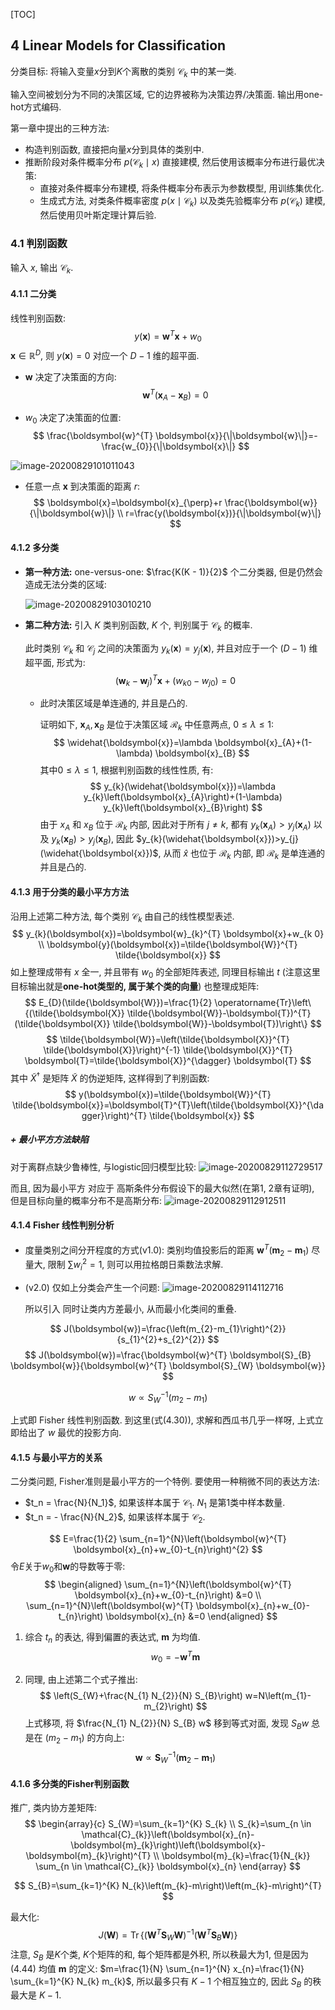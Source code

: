 [TOC]

## 4 Linear Models for Classification

分类目标: 将输入变量$x$分到$K$个离散的类别 $\mathcal{C}_k$ 中的某一类.

输入空间被划分为不同的决策区域, 它的边界被称为决策边界/决策面. 输出用one-hot方式编码.

第一章中提出的三种方法:

+ 构造判别函数, 直接把向量$x$分到具体的类别中.
+ 推断阶段对条件概率分布 $p(\mathcal{C}_k \mid x)$ 直接建模, 然后使用该概率分布进行最优决策:
  + 直接对条件概率分布建模, 将条件概率分布表示为参数模型, 用训练集优化.
  + 生成式方法, 对类条件概率密度 $p(x \mid \mathcal{C}_k)$ 以及类先验概率分布 $p(\mathcal{C}_k)$ 建模, 然后使用贝叶斯定理计算后验.



### 4.1 判别函数

输入 $x$, 输出 $\mathcal{C}_k$.

#### 4.1.1 二分类

线性判别函数:
$$
y(\boldsymbol{x})=\boldsymbol{w}^{T} \boldsymbol{x}+w_{0}
$$
$\boldsymbol{x} \in \mathbb{R}^D$, 则 $y(\boldsymbol{x}) = 0$ 对应一个 $D - 1$ 维的超平面.

+ $\boldsymbol{w}$ 决定了决策面的方向:
  $$
  \boldsymbol{w}^{T}\left(\boldsymbol{x}_{A}-\boldsymbol{x}_{B}\right)=0
  $$

+ $w_0$ 决定了决策面的位置:
  $$
  \frac{\boldsymbol{w}^{T} \boldsymbol{x}}{\|\boldsymbol{w}\|}=-\frac{w_{0}}{\|\boldsymbol{x}\|}
  $$

![image-20200829101011043](assets/image-20200829101011043.png)

+ 任意一点 $\boldsymbol{x}$ 到决策面的距离 $r$:
  $$
  \boldsymbol{x}=\boldsymbol{x}_{\perp}+r \frac{\boldsymbol{w}}{\|\boldsymbol{w}\|} \\
  r=\frac{y(\boldsymbol{x})}{\|\boldsymbol{w}\|}
  $$

#### 4.1.2 多分类

+ **第一种方法:** one-versus-one: $\frac{K(K - 1)}{2}$ 个二分类器, 但是仍然会造成无法分类的区域:

  ![image-20200829103010210](assets/image-20200829103010210.png)

  

+ **第二种方法:** 引入 $K$ 类判别函数, $K$ 个, 判别属于 $\mathcal{C}_k$ 的概率.

  此时类别 $\mathcal{C}_{k}$ 和 $\mathcal{C}_{j}$ 之间的决策面为 $y_{k}(\boldsymbol{x})=y_{j}(\boldsymbol{x})$, 并且对应于一个 $(D-1)$ 维超平面, 形式为:
  $$
  \left(\boldsymbol{w}_{k}-\boldsymbol{w}_{j}\right)^{T} \boldsymbol{x}+\left(w_{k 0}-w_{j 0}\right)=0
  $$
  + 此时决策区域是单连通的, 并且是凸的.

    证明如下, $\boldsymbol{x}_A, \boldsymbol{x}_B$ 是位于决策区域 $\mathcal{R}_k$ 中任意两点, $0 \leq \lambda \leq 1$:
    $$
    \widehat{\boldsymbol{x}}=\lambda \boldsymbol{x}_{A}+(1-\lambda) \boldsymbol{x}_{B}
    $$
    其中$0 \leq \lambda \leq 1$, 根据判别函数的线性性质, 有:
    $$
    y_{k}(\widehat{\boldsymbol{x}})=\lambda y_{k}\left(\boldsymbol{x}_{A}\right)+(1-\lambda) y_{k}\left(\boldsymbol{x}_{B}\right)
    $$
    由于 $x_{A}$ 和 $x_{B}$ 位于 $\mathcal{R}_{k}$ 内部, 因此对于所有 $j \neq k$, 都有 $y_{k}\left(\boldsymbol{x}_{A}\right)>y_{j}\left(\boldsymbol{x}_{A}\right)$ 以及 $y_{k}\left(\boldsymbol{x}_{B}\right)>y_{j}\left(\boldsymbol{x}_{B}\right)$, 因此 $y_{k}(\widehat{\boldsymbol{x}})>y_{j}(\widehat{\boldsymbol{x}})$, 从而 $\hat{x}$ 也位于 $\mathcal{R}_{k}$ 内部, 即 $\mathcal{R}_{k}$ 是单连通的并且是凸的.

#### 4.1.3 用于分类的最小平方方法

沿用上述第二种方法, 每个类别 $\mathcal{C}_k$ 由自己的线性模型表述.
$$
y_{k}(\boldsymbol{x})=\boldsymbol{w}_{k}^{T} \boldsymbol{x}+w_{k 0} \\
\boldsymbol{y}(\boldsymbol{x})=\tilde{\boldsymbol{W}}^{T} \tilde{\boldsymbol{x}}
$$
如上整理成带有 $x$ 全一, 并且带有 $w_0$ 的全部矩阵表述, 同理目标输出 $t$ (注意这里目标输出就是**one-hot类型的, 属于某个类的向量**) 也整理成矩阵:
$$
E_{D}(\tilde{\boldsymbol{W}})=\frac{1}{2} \operatorname{Tr}\left\{(\tilde{\boldsymbol{X}} \tilde{\boldsymbol{W}}-\boldsymbol{T})^{T}(\tilde{\boldsymbol{X}} \tilde{\boldsymbol{W}}-\boldsymbol{T})\right\}
$$
$$
\tilde{\boldsymbol{W}}=\left(\tilde{\boldsymbol{X}}^{T} \tilde{\boldsymbol{X}}\right)^{-1} \tilde{\boldsymbol{X}}^{T} \boldsymbol{T}=\tilde{\boldsymbol{X}}^{\dagger} \boldsymbol{T}
$$
其中 $\tilde{X}^{\dagger}$ 是矩阵 $\tilde{X}$ 的伪逆矩阵, 这样得到了判别函数:
$$
y(\boldsymbol{x})=\tilde{\boldsymbol{W}}^{T} \tilde{\boldsymbol{x}}=\boldsymbol{T}^{T}\left(\tilde{\boldsymbol{X}}^{\dagger}\right)^{T} \tilde{\boldsymbol{x}}
$$

##### + 最小平方方法缺陷

对于离群点缺少鲁棒性, 与logistic回归模型比较: ![image-20200829112729517](assets/image-20200829112729517.png)

而且, 因为最小平方 对应于 高斯条件分布假设下的最大似然(在第1, 2章有证明), 但是目标向量的概率分布不是高斯分布: ![image-20200829112912511](assets/image-20200829112912511.png)



#### 4.1.4 Fisher 线性判别分析

+ 度量类别之间分开程度的方式(v1.0): 类别均值投影后的距离 $\boldsymbol{w}^T (\boldsymbol{m}_2 - \boldsymbol{m}_1)$ 尽量大, 限制 $\sum w_i^2 = 1$, 则可以用拉格朗日乘数法求解.

+ (v2.0) 仅如上分类会产生一个问题: ![image-20200829114112716](assets/image-20200829114112716.png)

  所以引入 同时让类内方差最小, 从而最小化类间的重叠.

$$
J(\boldsymbol{w})=\frac{\left(m_{2}-m_{1}\right)^{2}}{s_{1}^{2}+s_{2}^{2}}
$$
$$
J(\boldsymbol{w})=\frac{\boldsymbol{w}^{T} \boldsymbol{S}_{B} \boldsymbol{w}}{\boldsymbol{w}^{T} \boldsymbol{S}_{W} \boldsymbol{w}}
$$

$$
w \propto S_{W}^{-1}\left(m_{2}-m_{1}\right)
$$

上式即 Fisher 线性判别函数. 到这里(式(4.30)), 求解和西瓜书几乎一样呀, 上式立即给出了 $w$ 最优的投影方向.



#### 4.1.5 与最小平方的关系

二分类问题, Fisher准则是最小平方的一个特例. 要使用一种稍微不同的表达方法:

+ $t_n = \frac{N}{N_1}$, 如果该样本属于 $\mathcal{C}_1$. $N_1$ 是第1类中样本数量.
+ $t_n = - \frac{N}{N_2}$, 如果该样本属于 $\mathcal{C}_2$.

$$
E=\frac{1}{2} \sum_{n=1}^{N}\left(\boldsymbol{w}^{T} \boldsymbol{x}_{n}+w_{0}-t_{n}\right)^{2}
$$
令$E$关于$w_0$和$\boldsymbol{w}$的导数等于零:
$$
\begin{aligned}
\sum_{n=1}^{N}\left(\boldsymbol{w}^{T} \boldsymbol{x}_{n}+w_{0}-t_{n}\right) &=0 \\
\sum_{n=1}^{N}\left(\boldsymbol{w}^{T} \boldsymbol{x}_{n}+w_{0}-t_{n}\right) \boldsymbol{x}_{n} &=0
\end{aligned}
$$
1. 综合 $t_n$ 的表达, 得到偏置的表达式, $\boldsymbol{m}$ 为均值.
   $$
   w_{0}=-\boldsymbol{w}^{T} \boldsymbol{m}
   $$

2. 同理, 由上述第二个式子推出:
   $$
   \left(S_{W}+\frac{N_{1} N_{2}}{N} S_{B}\right) w=N\left(m_{1}-m_{2}\right)
   $$
   上式移项, 将 $\frac{N_{1} N_{2}}{N} S_{B} w$ 移到等式对面, 发现 $S_B w$ 总是在 $(m_2 - m_1)$ 的方向上:
   $$
   \boldsymbol{w} \propto \boldsymbol{S}_{W}^{-1}\left(\boldsymbol{m}_{2}-\boldsymbol{m}_{1}\right)
   $$



#### 4.1.6 多分类的Fisher判别函数

推广, 类内协方差矩阵:
$$
\begin{array}{c}
S_{W}=\sum_{k=1}^{K} S_{k} \\
S_{k}=\sum_{n \in \mathcal{C}_{k}}\left(\boldsymbol{x}_{n}-\boldsymbol{m}_{k}\right)\left(\boldsymbol{x}-\boldsymbol{m}_{k}\right)^{T} \\
\boldsymbol{m}_{k}=\frac{1}{N_{k}} \sum_{n \in \mathcal{C}_{k}} \boldsymbol{x}_{n}
\end{array}
$$

$$
S_{B}=\sum_{k=1}^{K} N_{k}\left(m_{k}-m\right)\left(m_{k}-m\right)^{T}
$$

最大化:
$$
J(\boldsymbol{W})=\operatorname{Tr}\left\{\left(\boldsymbol{W}^{T} \boldsymbol{S}_{W} \boldsymbol{W}\right)^{-1}\left(\boldsymbol{W}^{T} \boldsymbol{S}_{B} \boldsymbol{W}\right)\right\}
$$
注意, $S_B$ 是$K$个类, $K$个矩阵的和, 每个矩阵都是外积, 所以秩最大为1, 但是因为(4.44) 均值 $\boldsymbol{m}$ 的定义: $m=\frac{1}{N} \sum_{n=1}^{N} x_{n}=\frac{1}{N} \sum_{k=1}^{K} N_{k} m_{k}$, 所以最多只有 $K - 1$ 个相互独立的, 因此 $S_B$ 的秩最大是 $K - 1$.